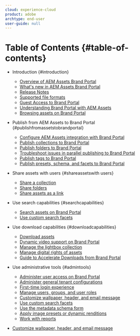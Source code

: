 ```yaml
---
cloud: experience-cloud
product: adobe
archtype: end-user
user-guide: null
---
```


# Table of Contents {#table-of-contents}

+ Introduction {#introduction}
  + [Overview of AEM Assets Brand Portal](using/brand-portal.md)
  + [What's new in AEM Assets Brand Portal](using/whats-new.md)
  + [Release Notes](release-notes/brand-portal-release-notes.md)
  + [Supported file formats](using/brand-portal-supported-formats.md)
  + [Guest Access to Brand Portal](using/guest-access.md)
  + [Understanding Brand Portal with AEM Assets](https://helpx.adobe.com/experience-manager/kt/assets/using/brand-portal-article-understand.html)
  + [Browsing assets on Brand Portal](using/browse-assets-brand-portal.md)
+ Publish from AEM Assets to Brand Portal {#publishfromassetstobrandportal}
  + [Configure AEM Assets integration with Brand Portal](AdobeDocs/experience-manager-64.en/blob/master/help/assets/using/brand-portal-configuring-integration.md)
  + [Publish collections to Brand Portal](AdobeDocs/experience-manager-64.en/blob/master/help/assets/using/brand-portal-publish-collection.md)
  + [Publish folders to Brand Portal](AdobeDocs/experience-manager-64.en/blob/master/help/assets/using/brand-portal-publish-folder.md)
  + [Troubleshoot issues in parallel publishing to Brand Portal](using/troubleshoot-parallel-publishing.md)
  + [Publish tags to Brand Portal](using/brand-portal-publish-tags.md)
  + [Publish presets, schema, and facets to Brand Portal](using/publish-schema-search-facets-presets.md)
+ Share assets with users {#shareassetswith users}
  + [Share a collection](using/brand-portal-share-collection.md)
  + [Share folders](using/brand-portal-sharing-folders.md)
  + [Share assets as a link](using/brand-portal-link-share.md)
+ Use search capabilities {#searchcapabilities}
  + [Search assets on Brand Portal](using/brand-portal-searching.md)
  + [Use custom search facets](using/brand-portal-search-facets.md)
+ Use download capabilities {#downloadcapabilities}
  + [Download assets](using/brand-portal-download-users.md)
  + [Dynamic video support on Brand Portal](using/dynamic-video-brand-portal.md)
  + [Manage the lightbox collection](using/brand-portal-light-box.md)
  + [Manage digital rights of assets](using/manage-digital-rights-of-assets.md)
  + [Guide to Accelerate Downloads from Brand Portal](using/accelerated-download.md)

+ Use administrative tools {#admintools}
  + [Administer user access on Brand Portal](using/access-configurations-brand-portal.md)
  + [Administer general tenant configurations](using/brand-portal-general-configuration.md)
  + [First-time login experience](using/brand-portal-onboarding.md)
  + [Manage users, groups, and user roles](using/brand-portal-adding-users.md)
  + [Customize wallpaper, header, and email message](using/brand-portal-branding.md)
  + [Use custom search facets](using/brand-portal-search-facets.md)
  + [Use the metadata schema form](using/brand-portal-metadata-schemas.md)
  + [Apply image presets or dynamic renditions](using/brand-portal-image-presets.md)
  + [Work with reports](using/brand-portal-reports.md)
+ [Customize wallpaper, header, and email message](using/brand-portal-branding.md)